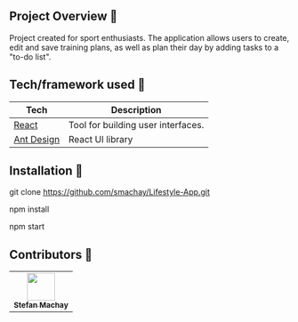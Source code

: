 ## Project Overview 🎉
Project created for sport enthusiasts. The application allows users to create, edit and save training plans, as well as plan their day by adding tasks to a "to-do list".

## Tech/framework used 🔧

| Tech                                                    | Description                              |
| ------------------------------------------------------- | ---------------------------------------- |
| [React](https://reactnative.dev/)                       | Tool for building user interfaces.       |
| [Ant Design](https://jestjs.io/)                        | React UI library                         |

## Installation 💾
git clone https://github.com/smachay/Lifestyle-App.git

npm install

npm start

## Contributors :metal:

<table>
  <tr>
    <td align="center">
      <a href="https://github.com/smachay">
        <img src="https://avatars0.githubusercontent.com/u/53906985?s=400&u=d28c2e91f11b628c67bfbeda02b39dd4df528c73&v=4" width="50px;" alt=""/>
        <br />
        <sub>
          <b>Stefan Machay</b>
        </sub>
      </a>
      <br/>
  </tr>
  
</table>
